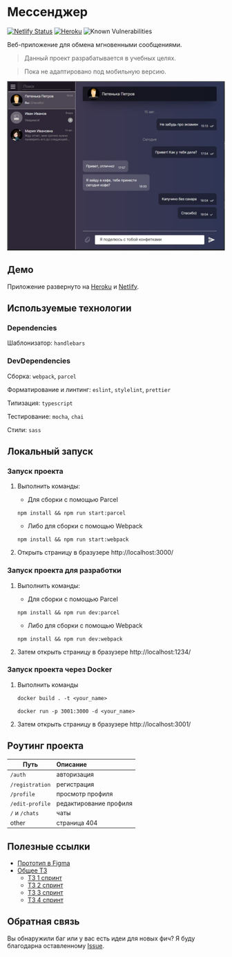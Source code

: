 # Мессенджер

[![Netlify Status](https://api.netlify.com/api/v1/badges/f66e8e9c-f9e9-4cd9-8fac-a51e366bbab8/deploy-status?branch=deploy)](https://messenger-gulevich.netlify.app)
[![Heroku](https://pyheroku-badge.herokuapp.com/?app=messenger-gulevich)](https://messenger-gulevich.herokuapp.com)
![Known Vulnerabilities](https://snyk.io/test/github/EkaterinaGulevich/middle.messenger.praktikum.yandex/badge.svg)

Веб-приложение для обмена мгновенными сообщениями.


> Данный проект разрабатывается в учебных целях.

> Пока не адаптировано под мобильную версию.


![Preview](/static/for-readme.JPG)


## Демо
Приложение развернуто на [Heroku](https://messenger-gulevich.herokuapp.com) и [Netlify](https://messenger-gulevich.netlify.app).

## Используемые технологии

### Dependencies
Шаблонизатор: `handlebars`

### DevDependencies
Сборка: `webpack`, `parcel`

Форматирование и линтинг: `eslint`, `stylelint`, `prettier`

Типизация: `typescript`

Тестирование: `mocha`, `chai`

Стили: `sass`

## Локальный запуск

### Запуск проекта

1. Выполнить команды:

   - Для сборки с помощью Parcel

    ```shell
    npm install && npm run start:parcel
    ```

   - Либо для сборки с помощью Webpack
    ```shell
    npm install && npm run start:webpack
    ```
2. Открыть страницу в бразузере http://localhost:3000/


### Запуск проекта для разработки

1. Выполнить команды:
   - Для сборки с помощью Parcel

   ```shell
   npm install && npm run dev:parcel
   ```
   - Либо для сборки с помощью Webpack
   ```shell
   npm install && npm run dev:webpack
   ```

2. Затем открыть страницу в бразузере http://localhost:1234/

### Запуск проекта через Docker

1. Выполнить команды
   ```shell
   docker build . -t <your_name>
   ```
      ```shell
   docker run -p 3001:3000 -d <your_name>
   ```
2. Затем открыть страницу в бразузере http://localhost:3001/

## Роутинг проекта

| Путь            | Описание               |
|-----------------|:-----------------------|
| `/auth`         | авторизация            |
| `/registration` | регистрация            |
| `/profile`      | просмотр профиля       |
| `/edit-profile` | редактирование профиля |
| `/` и `/chats`  | чаты                   |
| other           | страница 404           |



## Полезные ссылки

- [Прототип в Figma](https://www.figma.com/file/JbTi3UC2k7B7QVvXOsYiwI/%D0%9C%D0%B5%D1%81%D1%81%D0%B5%D0%BD%D0%B4%D0%B6%D0%B5%D1%80?node-id=0%3A1)
- [Общее ТЗ](https://code.s3.yandex.net/frontend-developer/middle%20frontend/1Modulw/index1%D0%9C.html)
  - [ТЗ 1 спринт](https://code.s3.yandex.net/frontend-developer/middle%20frontend/1%20sprint/index1spr.html)
  - [ТЗ 2 спринт](https://code.s3.yandex.net/frontend-developer/middle%20frontend/2%20sprint/index2spr.html)
  - [ТЗ 3 спринт](https://code.s3.yandex.net/frontend-developer/middle%20frontend/3%20sprint/index3spr.html)
  - [ТЗ 4 спринт](https://code.s3.yandex.net/frontend-developer/middle%20frontend/4%20sprint/index.html)

## Обратная связь

Вы обнаружили баг или у вас есть идеи для новых фич? Я буду благодарна оставленному [Issue](https://github.com/EkaterinaGulevich/middle.messenger.praktikum.yandex/issues).
